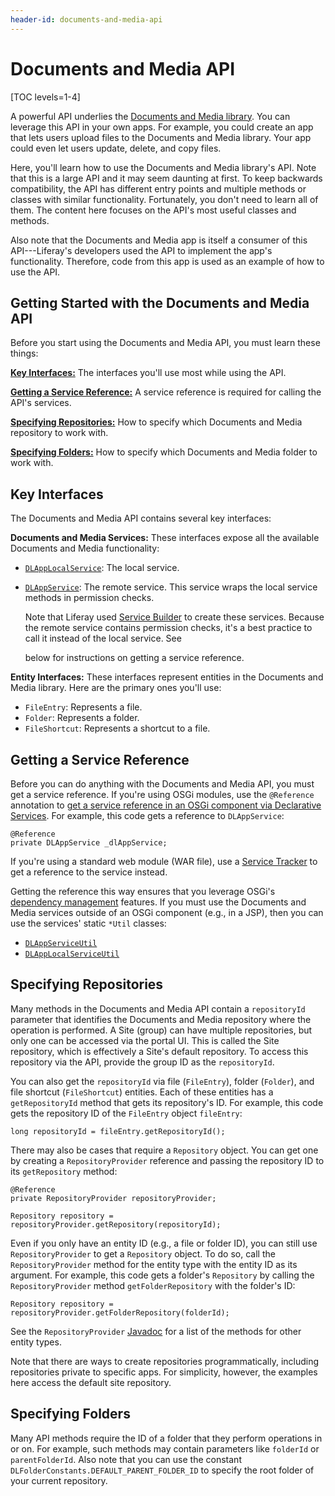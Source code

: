```yaml
---
header-id: documents-and-media-api
---
```


# Documents and Media API

[TOC levels=1-4]

A powerful API underlies the 
[Documents and Media library](/docs/7-2/user/-/knowledge_base/u/managing-documents-and-media). 
You can leverage this API in your own apps. For example, you could create an app 
that lets users upload files to the Documents and Media library. Your app could 
even let users update, delete, and copy files. 

Here, you'll learn how to use the Documents and Media library's API. Note that 
this is a large API and it may seem daunting at first. To keep backwards 
compatibility, the API has different entry points and multiple methods or 
classes with similar functionality. Fortunately, you don't need to learn all of 
them. The content here focuses on the API's most useful classes and methods. 

Also note that the Documents and Media app is itself a consumer of this 
API---Liferay's developers used the API to implement the app's functionality.
Therefore, code from this app is used as an example of how to use the API. 

## Getting Started with the Documents and Media API

Before you start using the Documents and Media API, you must learn these things: 

[**Key Interfaces:**](#key-interfaces) 
The interfaces you'll use most while using the API. 

[**Getting a Service Reference:**](#getting-a-service-reference) 
A service reference is required for calling the API's services. 

[**Specifying Repositories:**](#specifying-repositories) 
How to specify which Documents and Media repository to work with. 

[**Specifying Folders:**](#specifying-folders)
How to specify which Documents and Media folder to work with. 

## Key Interfaces

The Documents and Media API contains several key interfaces: 

**Documents and Media Services:** These interfaces expose all the available 
Documents and Media functionality: 

-   [`DLAppLocalService`](@platform-ref@/7.2-latest/javadocs/portal-kernel/com/liferay/document/library/kernel/service/DLAppLocalService.html): 
    The local service. 
-   [`DLAppService`](@platform-ref@/7.2-latest/javadocs/portal-kernel/com/liferay/document/library/kernel/service/DLAppService.html): 
    The remote service. This service wraps the local service methods in 
    permission checks. 

    Note that Liferay used 
    [Service Builder](/docs/7-2/appdev/-/knowledge_base/a/service-builder) 
    to create these services. Because the remote service contains permission 
    checks, it's a best practice to call it instead of the local service. See 
    <!--add link back for 'best practice' once 
    creating-remote-services#using-service-builder-to-generate-remote-services 
    article is available
    -->
    below for instructions on getting a service reference. 

**Entity Interfaces:** These interfaces represent entities in the Documents and 
Media library. Here are the primary ones you'll use: 

-   `FileEntry`: Represents a file. 
-   `Folder`: Represents a folder. 
-   `FileShortcut`: Represents a shortcut to a file. 

## Getting a Service Reference

Before you can do anything with the Documents and Media API, you must get a 
service reference. If you're using OSGi modules, use the `@Reference` annotation 
to 
[get a service reference in an OSGi component via Declarative Services](/docs/7-2/frameworks/-/knowledge_base/f/declarative-services).
For example, this code gets a reference to `DLAppService`: 

    @Reference
    private DLAppService _dlAppService;

If you're using a standard web module (WAR file), use a 
[Service Tracker](/docs/7-2/frameworks/-/knowledge_base/f/using-a-service-tracker) 
to get a reference to the service instead. 

Getting the reference this way ensures that you leverage OSGi's 
[dependency management](/docs/7-2/customization/-/knowledge_base/c/configuring-dependencies)
features. If you must use the Documents and Media services outside of an OSGi
component (e.g., in a JSP), then you can use the services' static `*Util` 
classes: 

-   [`DLAppServiceUtil`](@platform-ref@/7.2-latest/javadocs/portal-kernel/com/liferay/document/library/kernel/service/DLAppServiceUtil.html)
-   [`DLAppLocalServiceUtil`](@platform-ref@/7.2-latest/javadocs/portal-kernel/com/liferay/document/library/kernel/service/DLAppLocalServiceUtil.html)

## Specifying Repositories

Many methods in the Documents and Media API contain a `repositoryId` parameter
that identifies the Documents and Media repository where the operation is
performed. A Site (group) can have multiple repositories, but only one can be
accessed via the portal UI. This is called the Site repository, which is 
effectively a Site's default repository. To access this repository via the API, 
provide the group ID as the `repositoryId`. 

You can also get the `repositoryId` via file (`FileEntry`), folder (`Folder`), 
and file shortcut (`FileShortcut`) entities. Each of these entities has a 
`getRepositoryId` method that gets its repository's ID. For example, this code 
gets the repository ID of the `FileEntry` object `fileEntry`: 

    long repositoryId = fileEntry.getRepositoryId();

There may also be cases that require a `Repository` object. You can get one by 
creating a `RepositoryProvider` reference and passing the repository ID to its 
`getRepository` method: 

    @Reference
    private RepositoryProvider repositoryProvider;

    Repository repository = repositoryProvider.getRepository(repositoryId);

Even if you only have an entity ID (e.g., a file or folder ID), you can still 
use `RepositoryProvider` to get a `Repository` object. To do so, call the 
`RepositoryProvider` method for the entity type with the entity ID as its 
argument. For example, this code gets a folder's `Repository` by calling the 
`RepositoryProvider` method `getFolderRepository` with the folder's ID: 

    Repository repository = repositoryProvider.getFolderRepository(folderId);

See the `RepositoryProvider` 
[Javadoc](@platform-ref@/7.2-latest/javadocs/portal-kernel/com/liferay/portal/kernel/repository/RepositoryProvider.html) 
for a list of the methods for other entity types. 

Note that there are ways to create repositories programmatically, including 
repositories private to specific apps. For simplicity, however, the examples 
here access the default site repository. 

## Specifying Folders

Many API methods require the ID of a folder that they perform operations in or 
on. For example, such methods may contain parameters like `folderId` or 
`parentFolderId`. Also note that you can use the constant 
`DLFolderConstants.DEFAULT_PARENT_FOLDER_ID` to specify the root folder of your 
current repository. 
